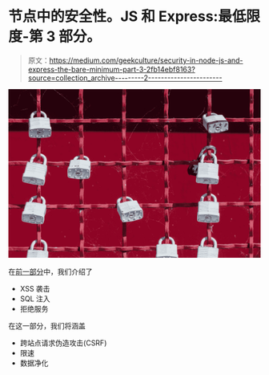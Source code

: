 # 节点中的安全性。JS 和 Express:最低限度-第 3 部分。

> 原文：<https://medium.com/geekculture/security-in-node-js-and-express-the-bare-minimum-part-3-2fb14ebf8163?source=collection_archive---------2----------------------->

![](img/daaf3c516abdcba89d12c5e3544143f1.png)

在[前一部分](https://petrosdemetrakopoulos.medium.com/security-in-node-js-and-express-the-bare-minimum-part-2-f8bc2be6e19f)中，我们介绍了

*   XSS 袭击
*   SQL 注入
*   拒绝服务

在这一部分，我们将涵盖

*   跨站点请求伪造攻击(CSRF)
*   限速
*   数据净化